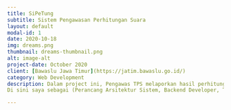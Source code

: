 ```yaml
---
title: SiPeTung
subtitle: Sistem Pengawasan Perhitungan Suara
layout: default
modal-id: 1
date: 2020-10-18
img: dreams.png
thumbnail: dreams-thumbnail.png
alt: image-alt
project-date: October 2020
client: [Bawaslu Jawa Timur](https://jatim.bawaslu.go.id/)
category: Web Development
description: Dalam project ini, Pengawas TPS melaporkan hasil perhitungan suara melalui Telegram Bot. Dan data hasil kiriman Pengawas TPS tersebut diolah diserver dan disajikan dalam bentuk laporan visual (Web Front-End).
Di sini saya sebagai (Perancang Arsitektur Sistem, Backend Developer, Telegram Api Handler Developer, Telegram Local Server Developer, DevOps, Server Manager, Server Admin)

---
```

